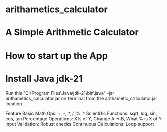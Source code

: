 # arithametics_calculator
# A Simple Arithmetic Calculator
# How to start up the App
# Install Java jdk-21 
Run this  "C:\Program Files\Java\jdk-21\bin\java" -jar arithametics_calculator.jar
on terminal from the arithametic_calculator.jar location


Feature
Basic Math Ops: +, -, *, /, %, ^
Scientific Functions: sqrt, log, sin, cos, tan
Percentage Operations: X% of Y, Change A → B, What % is X of Y
Input Validation:      Robust checks
Continuous Calculations: Loop support